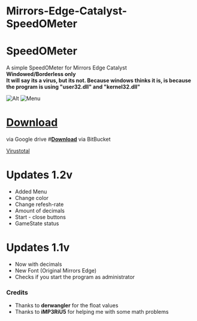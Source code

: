 # Mirrors-Edge-Catalyst-SpeedOMeter

# SpeedOMeter
A simple SpeedOMeter for Mirrors Edge Catalyst               
**Windowed/Borderless only**                                 
**It will say its a virus, but its not. Because windows thinks it is, is because the program is using "user32.dll" and "kernel32.dll"**

![Alt](http://i.imgur.com/WN9v1Pt.gif)
![Menu](http://puu.sh/pWlXv/184bb3fc9c.png)

# **[Download](https://drive.google.com/open?id=0B1XPCxvsEnGUTkxXbXhCelFSeHM)**
via Google drive
#**[Download](https://bitbucket.org/CaptainAnderz/mirrors-edge-catalyst-speedometer/downloads/SpeedOMeter.rar)**
via BitBucket

[Virustotal](https://www.virustotal.com/en/file/2626ee1ccd3fe551521720a1b11d5cd4027e2bd791db9a903b76b019afd0b1ed/analysis/1468117457/)

# Updates 1.2v
* Added Menu
* Change color
* Change refesh-rate
* Amount of decimals
* Start - close buttons
* GameState status

# Updates 1.1v
* Now with decimals
* New Font (Original Mirrors Edge)
* Checks if you start the program as administrator

### Credits ###
* Thanks to **derwangler** for the float values
* Thanks to **iMP3RiU5** for helping me with some math problems
